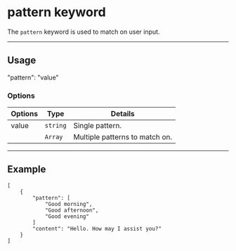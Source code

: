 # pattern keyword

The `pattern` keyword is used to match on user input.

----------------------------------------------------------------------

## Usage

"pattern": "value"


### Options

| Options         | Type          | Details                          |
| --------------- | ------------- | -------------------------------- |
| value           | `string`      | Single pattern.                  |
|                 | `Array`       | Multiple patterns to match on.   |

----------------------------------------------------------------------

## Example

	[
		{
			"pattern": [
				"Good morning",
				"Good afternoon",
				"Good evening"
			]
			"content": "Hello. How may I assist you?"
		}
	]

